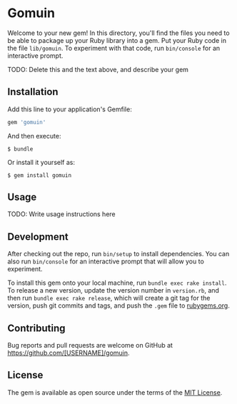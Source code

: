 # Gomuin

Welcome to your new gem! In this directory, you'll find the files you need to be able to package up your Ruby library into a gem. Put your Ruby code in the file `lib/gomuin`. To experiment with that code, run `bin/console` for an interactive prompt.

TODO: Delete this and the text above, and describe your gem

## Installation

Add this line to your application's Gemfile:

```ruby
gem 'gomuin'
```

And then execute:

    $ bundle

Or install it yourself as:

    $ gem install gomuin

## Usage

TODO: Write usage instructions here

## Development

After checking out the repo, run `bin/setup` to install dependencies. You can also run `bin/console` for an interactive prompt that will allow you to experiment.

To install this gem onto your local machine, run `bundle exec rake install`. To release a new version, update the version number in `version.rb`, and then run `bundle exec rake release`, which will create a git tag for the version, push git commits and tags, and push the `.gem` file to [rubygems.org](https://rubygems.org).

## Contributing

Bug reports and pull requests are welcome on GitHub at https://github.com/[USERNAME]/gomuin.

## License

The gem is available as open source under the terms of the [MIT License](https://opensource.org/licenses/MIT).
